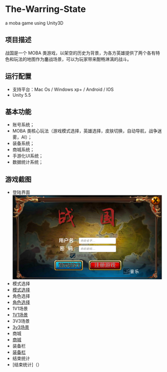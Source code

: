 # The-Warring-State
a moba game using Unity3D

## 项目描述

战国是一个 MOBA 类游戏，以架空的历史为背景，为各方英雄提供了两个各有特色和玩法的地图作为鏖战场景，可以为玩家带来酣畅淋漓的战斗。

## 运行配置

- 支持平台：Mac Os / Windows xp+ / Android / IOS
- Unity 5.5

## 基本功能

- 账号系统；
- MOBA 类核心玩法（游戏模式选择，英雄选择，皮肤切换，自动导航，战争迷雾，AI）；
- 装备系统；
- 商城系统；
- 手游化UI系统；
- 数据统计系统；

## 游戏截图

- 登陆界面
![主入口](./PicturesOfThis/Login.jpg)
- 模式选择
- [模式选择](./PicturesOfThis/ModeSlect.jpg)
- 角色选择
- [角色选择](./PicturesOfThis/HeroSelect.jpg)
- 1V1场景
- [1V1场景](./PicturesOfThis/1V1.jpg)
- 3V3场景
- [3v3场景](./PicturesOfThis/3V3.png)
- 商城
- [商城]()
- 装备栏
- [装备栏]()
- 结束统计
- [结束统计]（）
